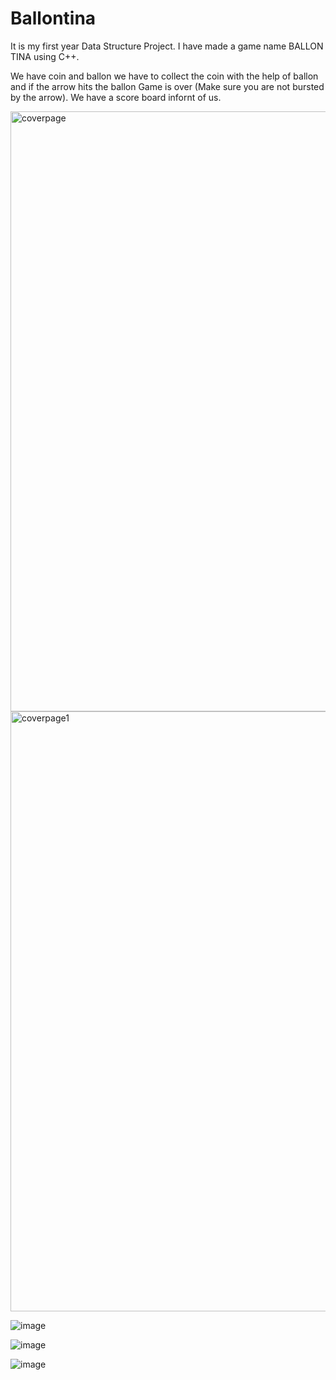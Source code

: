 
# Ballontina

It  is  my  first  year  Data Structure Project.
I have made a game name BALLON TINA using C++.

We have  coin and ballon we have to collect the coin  with the help of ballon
and  if  the arrow hits the ballon  Game is  over (Make sure you are not bursted by the arrow). We have  a  score board infornt  of  us.


<img width="960" alt="coverpage" src="https://user-images.githubusercontent.com/11159221/89199244-e8db8780-d5cb-11ea-99c0-5098e6c11b23.png"> 

<img width="960" alt="coverpage1" src="https://user-images.githubusercontent.com/11159221/89199260-ef69ff00-d5cb-11ea-8299-d3c7a6025482.png">

![image](https://user-images.githubusercontent.com/11159221/89737666-61d95400-da90-11ea-85ab-293b96d00867.png) 


![image](https://user-images.githubusercontent.com/11159221/89737691-9816d380-da90-11ea-8721-3fa0809fa8d2.png)



![image](https://user-images.githubusercontent.com/11159221/89737718-d4e2ca80-da90-11ea-9a68-59a93c807b08.png)


